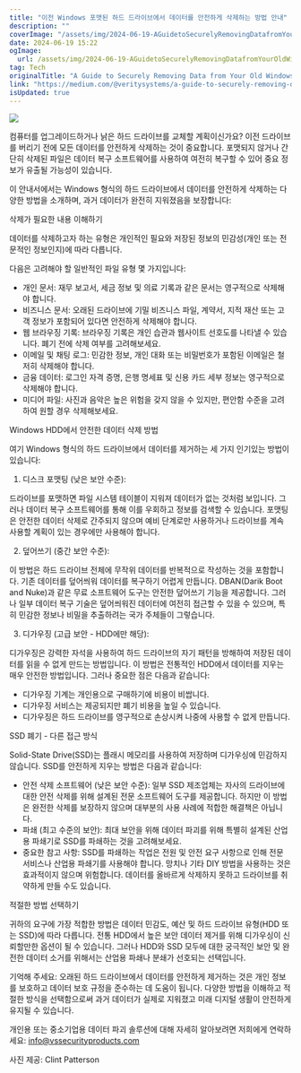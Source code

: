 ```yaml
---
title: "이전 Windows 포맷된 하드 드라이브에서 데이터를 안전하게 삭제하는 방법 안내"
description: ""
coverImage: "/assets/img/2024-06-19-AGuidetoSecurelyRemovingDatafromYourOldWindowsFormattedHardDrive_0.png"
date: 2024-06-19 15:22
ogImage:
  url: /assets/img/2024-06-19-AGuidetoSecurelyRemovingDatafromYourOldWindowsFormattedHardDrive_0.png
tag: Tech
originalTitle: "A Guide to Securely Removing Data from Your Old Windows Formatted Hard Drive"
link: "https://medium.com/@veritysystems/a-guide-to-securely-removing-data-from-your-old-windows-formatted-hard-drive-214f1f571c26"
isUpdated: true
---
```


<img src="/assets/img/2024-06-19-AGuidetoSecurelyRemovingDatafromYourOldWindowsFormattedHardDrive_0.png" />

컴퓨터를 업그레이드하거나 낡은 하드 드라이브를 교체할 계획이신가요? 이전 드라이브를 버리기 전에 모든 데이터를 안전하게 삭제하는 것이 중요합니다. 포맷되지 않거나 간단히 삭제된 파일은 데이터 복구 소프트웨어를 사용하여 여전히 복구할 수 있어 중요 정보가 유출될 가능성이 있습니다.

이 안내서에서는 Windows 형식의 하드 드라이브에서 데이터를 안전하게 삭제하는 다양한 방법을 소개하며, 과거 데이터가 완전히 지워졌음을 보장합니다:

삭제가 필요한 내용 이해하기

<div class="content-ad"></div>

데이터를 삭제하고자 하는 유형은 개인적인 필요와 저장된 정보의 민감성(개인 또는 전문적인 정보인지)에 따라 다릅니다.

다음은 고려해야 할 일반적인 파일 유형 몇 가지입니다:

- 개인 문서: 재무 보고서, 세금 정보 및 의료 기록과 같은 문서는 영구적으로 삭제해야 합니다.
- 비즈니스 문서: 오래된 드라이브에 기밀 비즈니스 파일, 계약서, 지적 재산 또는 고객 정보가 포함되어 있다면 안전하게 삭제해야 합니다.
- 웹 브라우징 기록: 브라우징 기록은 개인 습관과 웹사이트 선호도를 나타낼 수 있습니다. 폐기 전에 삭제 여부를 고려해보세요.
- 이메일 및 채팅 로그: 민감한 정보, 개인 대화 또는 비밀번호가 포함된 이메일은 철저히 삭제해야 합니다.
- 금융 데이터: 로그인 자격 증명, 은행 명세표 및 신용 카드 세부 정보는 영구적으로 삭제해야 합니다.
- 미디어 파일: 사진과 음악은 높은 위험을 갖지 않을 수 있지만, 편안함 수준을 고려하여 원할 경우 삭제해보세요.

Windows HDD에서 안전한 데이터 삭제 방법

<div class="content-ad"></div>

여기 Windows 형식의 하드 드라이브에서 데이터를 제거하는 세 가지 인기있는 방법이 있습니다:

1. 디스크 포맷팅 (낮은 보안 수준):

드라이브를 포맷하면 파일 시스템 테이블이 지워져 데이터가 없는 것처럼 보입니다. 그러나 데이터 복구 소프트웨어를 통해 이를 우회하고 정보를 검색할 수 있습니다. 포맷팅은 안전한 데이터 삭제로 간주되지 않으며 예비 단계로만 사용하거나 드라이브를 계속 사용할 계획이 있는 경우에만 사용해야 합니다.

2. 덮어쓰기 (중간 보안 수준):

<div class="content-ad"></div>

이 방법은 하드 드라이브 전체에 무작위 데이터를 반복적으로 작성하는 것을 포함합니다. 기존 데이터를 덮어씌워 데이터를 복구하기 어렵게 만듭니다. DBAN(Darik Boot and Nuke)과 같은 무료 소프트웨어 도구는 안전한 덮어쓰기 기능을 제공합니다. 그러나 일부 데이터 복구 기술은 덮어씌워진 데이터에 여전히 접근할 수 있을 수 있으며, 특히 민감한 정보나 비밀을 추출하려는 국가 주체들이 그렇습니다.

3. 디가우징 (고급 보안 - HDD에만 해당):

디가우징은 강력한 자석을 사용하여 하드 드라이브의 자기 패턴을 방해하여 저장된 데이터를 읽을 수 없게 만드는 방법입니다. 이 방법은 전통적인 HDD에서 데이터를 지우는 매우 안전한 방법입니다. 그러나 중요한 점은 다음과 같습니다:

- 디가우징 기계는 개인용으로 구매하기에 비용이 비쌉니다.
- 디가우징 서비스는 제공되지만 폐기 비용을 높일 수 있습니다.
- 디가우징은 하드 드라이브를 영구적으로 손상시켜 나중에 사용할 수 없게 만듭니다.

<div class="content-ad"></div>

SSD 폐기 - 다른 접근 방식

Solid-State Drive(SSD)는 플래시 메모리를 사용하여 저장하며 디가우싱에 민감하지 않습니다. SSD를 안전하게 지우는 방법은 다음과 같습니다:

- 안전 삭제 소프트웨어 (낮은 보안 수준): 일부 SSD 제조업체는 자사의 드라이브에 대한 안전 삭제를 위해 설계된 전문 소프트웨어 도구를 제공합니다. 하지만 이 방법은 완전한 삭제를 보장하지 않으며 대부분의 사용 사례에 적합한 해결책은 아닙니다.
- 파쇄 (최고 수준의 보안): 최대 보안을 위해 데이터 파괴를 위해 특별히 설계된 산업용 파쇄기로 SSD를 파쇄하는 것을 고려해보세요.
- 중요한 참고 사항: SSD를 파쇄하는 작업은 전원 및 안전 요구 사항으로 인해 전문 서비스나 산업용 파쇄기를 사용해야 합니다. 망치나 기타 DIY 방법을 사용하는 것은 효과적이지 않으며 위험합니다. 데이터를 올바르게 삭제하지 못하고 드라이브를 취약하게 만들 수도 있습니다.

적절한 방법 선택하기

<div class="content-ad"></div>

귀하의 요구에 가장 적합한 방법은 데이터 민감도, 예산 및 하드 드라이브 유형(HDD 또는 SSD)에 따라 다릅니다. 전통 HDD에서 높은 보안 데이터 제거를 위해 디가우싱이 신뢰할만한 옵션이 될 수 있습니다. 그러나 HDD와 SSD 모두에 대한 궁극적인 보안 및 완전한 데이터 소거를 위해서는 산업용 파쇄나 분쇄가 선호되는 선택입니다.

기억해 주세요: 오래된 하드 드라이브에서 데이터를 안전하게 제거하는 것은 개인 정보를 보호하고 데이터 보호 규정을 준수하는 데 도움이 됩니다. 다양한 방법을 이해하고 적절한 방식을 선택함으로써 과거 데이터가 실제로 지워졌고 미래 디지털 생활이 안전하게 유지될 수 있습니다.

개인용 또는 중소기업용 데이터 파괴 솔루션에 대해 자세히 알아보려면 저희에게 연락하세요: info@vssecurityproducts.com

사진 제공: Clint Patterson
